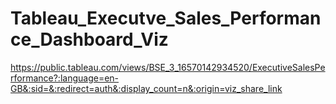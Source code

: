 # Tableau_Executve_Sales_Performance_Dashboard_Viz
https://public.tableau.com/views/BSE_3_16570142934520/ExecutiveSalesPerformance?:language=en-GB&:sid=&:redirect=auth&:display_count=n&:origin=viz_share_link
